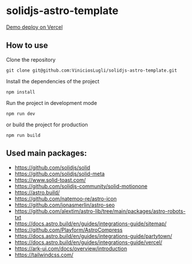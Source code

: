 # solidjs-astro-template

[Demo deploy on Vercel](https://solidjs-astro-template.vercel.app/)

## How to use

Clone the repository

```shell
git clone git@github.com:ViniciosLugli/solidjs-astro-template.git
```

Install the dependencies of the project

```shell
npm install
```

Run the project in development mode

```shell
npm run dev
```

or build the project for production

```shell
npm run build
```

## Used main packages:

-   https://github.com/solidjs/solid
-   https://github.com/solidjs/solid-meta
-   https://www.solid-toast.com/
-   https://github.com/solidjs-community/solid-motionone
-   https://astro.build/
-   https://github.com/natemoo-re/astro-icon
-   https://github.com/jonasmerlin/astro-seo
-   https://github.com/alextim/astro-lib/tree/main/packages/astro-robots-txt
-   https://docs.astro.build/en/guides/integrations-guide/sitemap/
-   https://github.com/Playform/AstroCompress
-   https://docs.astro.build/en/guides/integrations-guide/partytown/
-   https://docs.astro.build/en/guides/integrations-guide/vercel/
-   https://ark-ui.com/docs/overview/introduction
-   https://tailwindcss.com/
